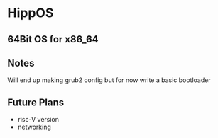 # HippOS

## 64Bit OS for x86_64 

## Notes
Will end up making grub2 config but for now write a basic bootloader

## Future Plans
- risc-V version
- networking 
